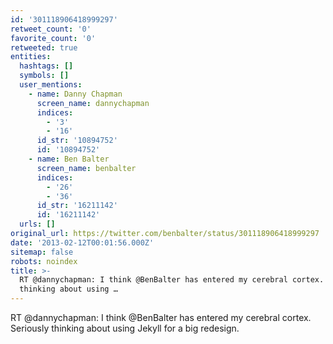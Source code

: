 ```yaml
---
id: '301118906418999297'
retweet_count: '0'
favorite_count: '0'
retweeted: true
entities:
  hashtags: []
  symbols: []
  user_mentions:
    - name: Danny Chapman
      screen_name: dannychapman
      indices:
        - '3'
        - '16'
      id_str: '10894752'
      id: '10894752'
    - name: Ben Balter
      screen_name: benbalter
      indices:
        - '26'
        - '36'
      id_str: '16211142'
      id: '16211142'
  urls: []
original_url: https://twitter.com/benbalter/status/301118906418999297
date: '2013-02-12T00:01:56.000Z'
sitemap: false
robots: noindex
title: >-
  RT @dannychapman: I think @BenBalter has entered my cerebral cortex. Seriously
  thinking about using …
---
```


RT @dannychapman: I think @BenBalter has entered my cerebral cortex. Seriously thinking about using Jekyll for a big redesign.